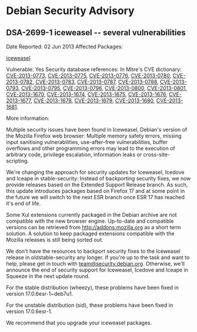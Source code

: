 
Debian Security Advisory
========================


DSA-2699-1 iceweasel -- several vulnerabilities
-----------------------------------------------



Date Reported:
02 Jun 2013
Affected Packages:

[iceweasel](https://packages.debian.org/src:iceweasel)

Vulnerable:
Yes
Security database references:
In Mitre's CVE dictionary: [CVE-2013-0773](https://security-tracker.debian.org/tracker/CVE-2013-0773), [CVE-2013-0775](https://security-tracker.debian.org/tracker/CVE-2013-0775), [CVE-2013-0776](https://security-tracker.debian.org/tracker/CVE-2013-0776), [CVE-2013-0780](https://security-tracker.debian.org/tracker/CVE-2013-0780), [CVE-2013-0782](https://security-tracker.debian.org/tracker/CVE-2013-0782), [CVE-2013-0783](https://security-tracker.debian.org/tracker/CVE-2013-0783), [CVE-2013-0787](https://security-tracker.debian.org/tracker/CVE-2013-0787), [CVE-2013-0788](https://security-tracker.debian.org/tracker/CVE-2013-0788), [CVE-2013-0793](https://security-tracker.debian.org/tracker/CVE-2013-0793), [CVE-2013-0795](https://security-tracker.debian.org/tracker/CVE-2013-0795), [CVE-2013-0796](https://security-tracker.debian.org/tracker/CVE-2013-0796), [CVE-2013-0800](https://security-tracker.debian.org/tracker/CVE-2013-0800), [CVE-2013-0801](https://security-tracker.debian.org/tracker/CVE-2013-0801), [CVE-2013-1670](https://security-tracker.debian.org/tracker/CVE-2013-1670), [CVE-2013-1674](https://security-tracker.debian.org/tracker/CVE-2013-1674), [CVE-2013-1675](https://security-tracker.debian.org/tracker/CVE-2013-1675), [CVE-2013-1676](https://security-tracker.debian.org/tracker/CVE-2013-1676), [CVE-2013-1677](https://security-tracker.debian.org/tracker/CVE-2013-1677), [CVE-2013-1678](https://security-tracker.debian.org/tracker/CVE-2013-1678), [CVE-2013-1679](https://security-tracker.debian.org/tracker/CVE-2013-1679), [CVE-2013-1680](https://security-tracker.debian.org/tracker/CVE-2013-1680), [CVE-2013-1681](https://security-tracker.debian.org/tracker/CVE-2013-1681).  

More information:

Multiple security issues have been found in Iceweasel, Debian's version
of the Mozilla Firefox web browser: Multiple memory safety errors,
missing input sanitising vulnerabilities, use-after-free vulnerabilities,
buffer overflows and other programming errors may lead to the execution
of arbitrary code, privilege escalation, information leaks or
cross-site-scripting.


We're changing the approach for security updates for Iceweasel, Icedove
and Iceape in stable-security: Instead of backporting security fixes,
we now provide releases based on the Extended Support Release branch. As
such, this update introduces packages based on Firefox 17 and at some
point in the future we will switch to the next ESR branch once ESR 17
has reached it's end of life.


Some Xul extensions currently packaged in the Debian archive are not
compatible with the new browser engine. Up-to-date and compatible
versions can be retrieved from <http://addons.mozilla.org> as a short
term solution. A solution to keep packaged extensions compatible with
the Mozilla releases is still being sorted out.


We don't have the resources to backport security fixes to the Iceweasel
release in oldstable-security any longer. If you're up to the task and
want to help, please get in touch with team@security.debian.org.
Otherwise, we'll announce the end of security support for Iceweasel,
Icedove and Iceape in Squeeze in the next update round.


For the stable distribution (wheezy), these problems have been fixed in
version 17.0.6esr-1~deb7u1.


For the unstable distribution (sid), these problems have been fixed in
version 17.0.6esr-1.


We recommend that you upgrade your iceweasel packages.





